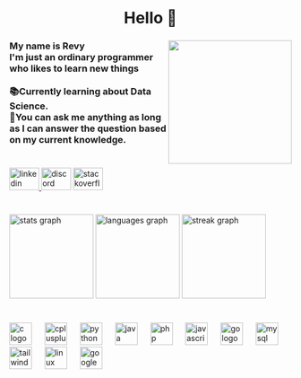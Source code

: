 <br clear="both">

<h1 align="center">Hello 👋</h1>

###

<img align="right" height="220" src="https://media1.tenor.com/m/j0cRhrC6r6IAAAAC/yuru-camp-shima-rin.gif"  />

###

<h3 align="left">My name is Revy<br>I'm just an ordinary programmer who likes to learn new things<br><br>📚Currently learning about Data Science.<br>💭You can ask me anything as long as I can answer the question based on my current knowledge.</h3>

###

<br clear="both">

<div align="left">
  <a href="https://www.linkedin.com/in/revyprm/" target="_blank">
    <img src="https://raw.githubusercontent.com/maurodesouza/profile-readme-generator/master/src/assets/icons/social/linkedin/default.svg" width="53" height="40" alt="linkedin logo"  />
  </a>
  <img src="https://raw.githubusercontent.com/maurodesouza/profile-readme-generator/master/src/assets/icons/social/discord/default.svg" width="53" height="40" alt="discord logo"  />
  <a href="https://stackoverflow.com/users/19656950/revy-pramana" target="_blank">
    <img src="https://raw.githubusercontent.com/maurodesouza/profile-readme-generator/master/src/assets/icons/social/stackoverflow/default.svg" width="53" height="40" alt="stackoverflow logo"  />
  </a>
</div>

###

<br clear="both">

<div align="left">
  <img src="https://github-readme-stats.vercel.app/api?username=revprm&hide_title=false&hide_rank=false&show_icons=true&include_all_commits=true&count_private=true&disable_animations=false&theme=nightowl&locale=en&hide_border=true&order=1" height="150" alt="stats graph"  />
  <img src="https://github-readme-stats.vercel.app/api/top-langs?username=revprm&locale=en&hide_title=false&layout=compact&card_width=320&langs_count=8&theme=nightowl&hide_border=true&order=2" height="150" alt="languages graph"  />
  <img src="https://streak-stats.demolab.com?user=revprm&locale=en&mode=weekly&theme=nightowl&hide_border=true&border_radius=10&order=3" height="150" alt="streak graph"  />
</div>

###

<br clear="both">

<div align="left">
  <img src="https://skillicons.dev/icons?i=c" height="40" alt="c logo"  />
  <img width="15" />
  <img src="https://skillicons.dev/icons?i=cpp" height="40" alt="cplusplus logo"  />
  <img width="15" />
  <img src="https://skillicons.dev/icons?i=py" height="40" alt="python logo"  />
  <img width="15" />
  <img src="https://skillicons.dev/icons?i=java" height="40" alt="java logo"  />
  <img width="15" />
  <img src="https://skillicons.dev/icons?i=php" height="40" alt="php logo"  />
  <img width="15" />
  <img src="https://skillicons.dev/icons?i=js" height="40" alt="javascript logo"  />
  <img width="15" />
  <img src="https://skillicons.dev/icons?i=go" height="40" alt="go logo"  />
  <img width="15" />
  <img src="https://skillicons.dev/icons?i=mysql" height="40" alt="mysql logo"  />
  <img width="15" />
  <img src="https://skillicons.dev/icons?i=tailwind" height="40" alt="tailwindcss logo"  />
  <img width="15" />
  <img src="https://skillicons.dev/icons?i=linux" height="40" alt="linux logo"  />
  <img width="15" />
  <img src="https://skillicons.dev/icons?i=gcp" height="40" alt="googlecloud logo"  />
</div>

###
